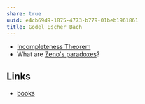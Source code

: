 ```yaml
---
share: true
uuid: e4cb69d9-1875-4773-b779-01beb1961861
title: Godel Escher Bach
---
```

* [Incompleteness Theorem](/9cae8201-679e-4cdd-a768-1fd83231afb8)
* What are [Zeno's paradoxes](/a0064fb4-5c59-4a60-bd22-3caf820aded6)?

## Links

* [books](/a3a80e28-c537-4091-a06f-3d20f44ec6a2)